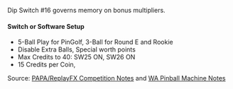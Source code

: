 Dip Switch #16 governs memory on bonus multipliers.

#### Switch or Software Setup
-   5-Ball Play for PinGolf, 3-Ball for Round E and Rookie
-   Disable Extra Balls, Special worth points
-   Max Credits to 40: SW25 ON, SW26 ON
-   15 Credits per Coin,

Source: [PAPA/ReplayFX Competition Notes](https://replayfoundation.org/papa/learning-center/director-guide/game-notes/#GameNotes) and [WA Pinball Machine Notes](http://wapinball.net/setups/)
